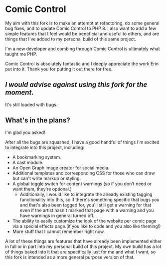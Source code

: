 <main>
<h1>Comic Control</h1>
<p>My aim with this fork is to make an attempt at refactoring, do some general bug fixes, and to update Comic Control to PHP 8. I also want to add a few simple features that I feel would be beneficial and useful to others, and are things that I've added to my personal build of this same project.</p>
<p>I'm a new developer and combing through Comic Control is ultimately what taught me PHP.</p>
<p>Comic Control is absolutely fantastic and I deeply appreciate the work Erin put into it. Thank you for putting it out there for free.</p>

<h2><em>I would advise against using this fork for the moment.</em></h2>
<p>It's still loaded with bugs.</p>

<h2>What's in the plans?</h2>
<p>I'm glad you asked!</p>
<p>After all the bugs are squashed, I have a good handful of things I'm excited to integrate into this project, including:</p>
<ul>
  <li>A bookmarking system.</li>
  <li>A cast module.</li>
  <li>An Open Graph image creator for social media.</li>
  <li>Additional templates and corresponding CSS for those who can draw but can't write markup or styling.</li>
  <li>A global toggle switch for content warnings (so if you don't need or want them, they're optional.)
  <ul><li>Additionally, I would like to integrate the already existing tagging functionality into this, so if there's something specific that bugs you and that's also been tagged for, you'll still get a warning for that even if the artist hasn't marked that page with a warning and you have warnings in general turned off.</li></ul></li>
  <li>The ability to easily customize the look of the website per comic page via a special effects page.(if you like to code and you also like theming!)</li>
  <li>More stuff that I cannot remember right now.</li>
</ul>
<p>A lot of these things are features that have already been implemented either in full or in part into my personal build of this project. My own build has a lot of things baked into it that are specifically just for me and what I want, so this fork is intended as a more general purpose version of that.</p>
</main>
